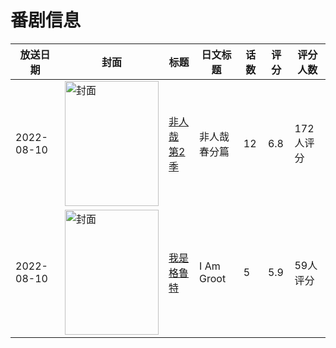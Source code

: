 # 番剧信息

|放送日期|封面|标题|日文标题|话数|评分|评分人数|
|---|---|---|---|---|---|---|
|2022-08-10|<img src="https://lain.bgm.tv/pic/cover/c/44/1f/393947_ffWGn.jpg" alt="封面" style="width:150px;height:200px;object-fit:cover;">|[非人哉 第2季](https://bangumi.tv/subject/393947)|非人哉 春分篇|12|6.8|172人评分|
|2022-08-10|<img src="https://lain.bgm.tv/pic/cover/c/93/82/386627_Q41DT.jpg" alt="封面" style="width:150px;height:200px;object-fit:cover;">|[我是格鲁特](https://bangumi.tv/subject/386627)|I Am Groot|5|5.9|59人评分|
